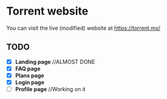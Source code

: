 # Torrent website
You can visit the live (modified) website at https://torrent.mx/

## TODO
- [x] **Landing page** //ALMOST DONE
- [x] **FAQ page**
- [x] **Plans page**
- [x] **Login page**
- [ ] **Profile page** //Working on it
